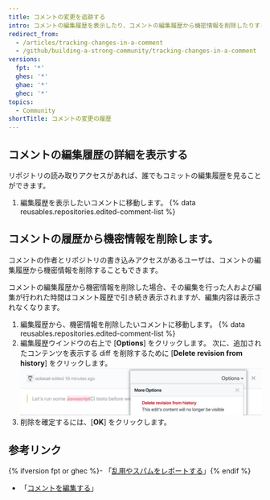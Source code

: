 ```yaml
---
title: コメントの変更を追跡する
intro: コメントの編集履歴を表示したり、コメントの編集履歴から機密情報を削除したりすることができます。
redirect_from:
  - /articles/tracking-changes-in-a-comment
  - /github/building-a-strong-community/tracking-changes-in-a-comment
versions:
  fpt: '*'
  ghes: '*'
  ghae: '*'
  ghec: '*'
topics:
  - Community
shortTitle: コメントの変更の履歴
---
```


## コメントの編集履歴の詳細を表示する

リポジトリの読み取りアクセスがあれば、誰でもコミットの編集履歴を見ることができます。

1. 編集履歴を表示したいコメントに移動します。
{% data reusables.repositories.edited-comment-list %}

## コメントの履歴から機密情報を削除します。

コメントの作者とリポジトリの書き込みアクセスがあるユーザは、コメントの編集履歴から機密情報を削除することもできます。

コメントの編集履歴から機密情報を削除した場合、その編集を行った人および編集が行われた時間はコメント履歴で引き続き表示されますが、編集内容は表示されなくなります。

1. 編集履歴から、機密情報を削除したいコメントに移動します。
{% data reusables.repositories.edited-comment-list %}
3. 編集履歴ウインドウの右上で [**Options**] をクリックします。 次に、追加されたコンテンツを表示する diff を削除するために [**Delete revision from history**] をクリックします。 ![コメントの編集履歴の詳細を削除](/assets/images/help/repository/delete-comment-edit-details.png)
4. 削除を確定するには、[**OK**] をクリックします。

## 参考リンク

{% ifversion fpt or ghec %}- 「[乱用やスパムをレポートする](/communities/maintaining-your-safety-on-github/reporting-abuse-or-spam)」{% endif %}
- 「[コメントを編集する](/articles/editing-a-comment)」
